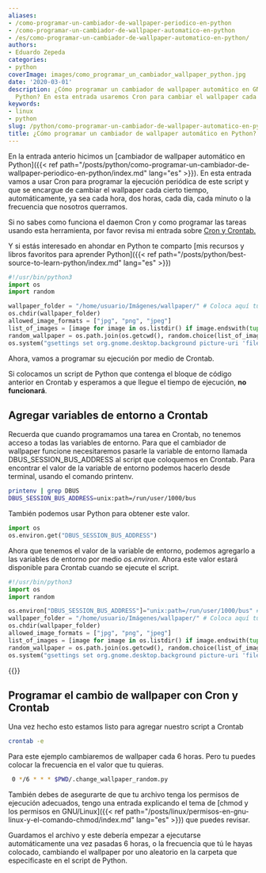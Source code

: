 ```yaml
---
aliases:
- /como-programar-un-cambiador-de-wallpaper-periodico-en-python
- /como-programar-un-cambiador-de-wallpaper-automatico-en-python
- /es/como-programar-un-cambiador-de-wallpaper-automatico-en-python/
authors:
- Eduardo Zepeda
categories:
- python
coverImage: images/como_programar_un_cambiador_wallpaper_python.jpg
date: '2020-03-01'
description: ¿Cómo programar un cambiador de wallpaper automático en GNU/Linux usando
  Python? En esta entrada usaremos Cron para cambiar el wallpaper cada cierto tiempo.
keywords:
- linux
- python
slug: /python/como-programar-un-cambiador-de-wallpaper-automatico-en-python/
title: ¿Cómo programar un cambiador de wallpaper automático en Python?
---
```


En la entrada anterio hicimos un [cambiador de wallpaper automático en Python]({{< ref path="/posts/python/como-programar-un-cambiador-de-wallpaper-periodico-en-python/index.md" lang="es" >}}). En esta entrada vamos a usar Cron para programar la ejecución periódica de este script y que se encargue de cambiar el wallpaper cada cierto tiempo, automáticamente, ya sea cada hora, dos horas, cada día, cada minuto o la frecuencia que nosotros querramos. 

Si no sabes como funciona el daemon Cron y como programar las tareas usando esta herramienta, por favor revisa mi entrada sobre [Cron y Crontab.](/es/linux/programa-tareas-periodicas-facil-en-linux-con-cron-y-crontab/)

Y si estás interesado en ahondar en Python te comparto [mis recursos y libros favoritos para aprender Python]({{< ref path="/posts/python/best-source-to-learn-python/index.md" lang="es" >}})


```python
#!/usr/bin/python3
import os
import random

wallpaper_folder = "/home/usuario/Imágenes/wallpaper/" # Coloca aquí tu propia ruta
os.chdir(wallpaper_folder)
allowed_image_formats = ["jpg", "png", "jpeg"]
list_of_images = [image for image in os.listdir() if image.endswith(tuple(allowed_image_formats))]
random_wallpaper = os.path.join(os.getcwd(), random.choice(list_of_images))
os.system("gsettings set org.gnome.desktop.background picture-uri 'file://{}'".format(random_wallpaper))
```

Ahora, vamos a programar su ejecución por medio de Crontab.

Si colocamos un script de Python que contenga el bloque de código anterior en Crontab y esperamos a que llegue el tiempo de ejecución, **no funcionará**.

## Agregar variables de entorno a Crontab

Recuerda que cuando programamos una tarea en Crontab, no tenemos acceso a todas las variables de entorno. Para que el cambiador de wallpaper funcione necesitaremos pasarle la variable de entorno llamada DBUS\_SESSION\_BUS\_ADDRESS al script que coloquemos en Crontab. Para encontrar el valor de la variable de entorno podemos hacerlo desde terminal, usando el comando printenv.

```bash
printenv | grep DBUS
DBUS_SESSION_BUS_ADDRESS=unix:path=/run/user/1000/bus
```

También podemos usar Python para obtener este valor.

``` python
import os
os.environ.get("DBUS_SESSION_BUS_ADDRESS")
```

Ahora que tenemos el valor de la variable de entorno, podemos agregarlo a las variables de entorno por medio _os.environ_. Ahora este valor estará disponible para Crontab cuando se ejecute el script.

```python
#!/usr/bin/python3
import os
import random

os.environ["DBUS_SESSION_BUS_ADDRESS"]="unix:path=/run/user/1000/bus" # LINEA NUEVA
wallpaper_folder = "/home/usuario/Imágenes/wallpaper/" # Coloca aquí tu propia ruta absoluta
os.chdir(wallpaper_folder)
allowed_image_formats = ["jpg", "png", "jpeg"]
list_of_images = [image for image in os.listdir() if image.endswith(tuple(allowed_image_formats))]
random_wallpaper = os.path.join(os.getcwd(), random.choice(list_of_images))
os.system("gsettings set org.gnome.desktop.background picture-uri 'file://{}'".format(random_wallpaper))
```

{{<ad>}}

## Programar el cambio de wallpaper con Cron y Crontab

Una vez hecho esto estamos listo para agregar nuestro script a Crontab

```bash
crontab -e
```

Para este ejemplo cambiaremos de wallpaper cada 6 horas. Pero tu puedes colocar la frecuencia en el valor que tu quieras.

```bash
 0 */6 * * * $PWD/.change_wallpaper_random.py
```

También debes de asegurarte de que tu archivo tenga los permisos de ejecución adecuados, tengo una entrada explicando el tema de [chmod y los permisos en GNU/Linux]({{< ref path="/posts/linux/permisos-en-gnu-linux-y-el-comando-chmod/index.md" lang="es" >}}) que puedes revisar.

Guardamos el archivo y este debería empezar a ejecutarse automáticamente una vez pasadas 6 horas, o la frecuencia que tú le hayas colocado, cambiando el wallpaper por uno aleatorio en la carpeta que especificaste en el script de Python.
